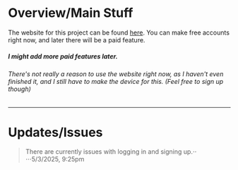 # Overview/Main Stuff
The website for this project can be found [here](https://ai-audio-hub.web.app/ "AI Audio Hub Signup/Log in Page").
You can make free accounts right now, and later there will be a paid feature.
##### *I might add more paid features later.*

###### *There's not really a reason to use the website right now, as I haven't even finished it, and I still have to make the device for this. (Feel free to sign up though)*

------------------------------

# Updates/Issues
> There are currently issues with logging in and signing up.⋅⋅
> ⋅⋅⋅5/3/2025, 9:25pm
